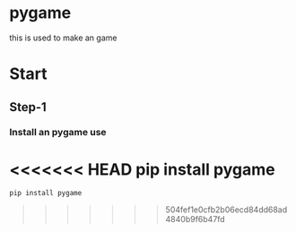 # pygame
this is used to make an game


# Start 

## Step-1
### Install an pygame use 
<<<<<<< HEAD
    pip install pygame
=======
    pip install pygame
>>>>>>> 504fef1e0cfb2b06ecd84dd68ad4840b9f6b47fd
